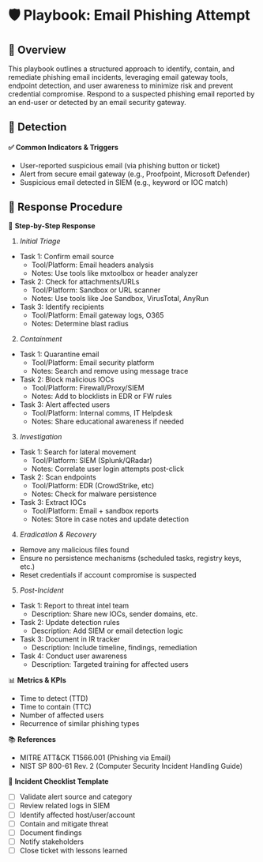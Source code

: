# 🛡️ Playbook: Email Phishing Attempt

## 📘 Overview
This playbook outlines a structured approach to identify, contain, and remediate phishing email incidents, leveraging email gateway tools, endpoint detection, and user awareness to minimize risk and prevent credential compromise. Respond to a suspected phishing email reported by an end-user or detected by an email security gateway.
## 📍 Detection

#### ✅ Common Indicators & Triggers
* User-reported suspicious email (via phishing button or ticket)
* Alert from secure email gateway (e.g., Proofpoint, Microsoft Defender)
* Suspicious email detected in SIEM (e.g., keyword or IOC match)

## 🚨 Response Procedure
🧭 **Step-by-Step Response** 
1. _Initial Triage_
* Task 1: Confirm email source	
  * Tool/Platform: Email headers analysis
  * Notes: Use tools like mxtoolbox or header analyzer
* Task 2: Check for attachments/URLs
  * Tool/Platform: Sandbox or URL scanner	
  * Notes: Use tools like Joe Sandbox, VirusTotal, AnyRun
* Task 3: Identify recipients
  * Tool/Platform: Email gateway logs, O365	
  * Notes: Determine blast radius

2. _Containment_
* Task 1: Quarantine email
  * Tool/Platform: Email security platform
  * Notes: Search and remove using message trace
* Task 2: Block malicious IOCs
  * Tool/Platform: Firewall/Proxy/SIEM
  * Notes: Add to blocklists in EDR or FW rules
* Task 3: Alert affected users
  * Tool/Platform: Internal comms, IT Helpdesk
  * Notes: Share educational awareness if needed

3. _Investigation_
* Task 1: Search for lateral movement
  * Tool/Platform: SIEM (Splunk/QRadar)
  * Notes: Correlate user login attempts post-click
* Task 2: Scan endpoints
  * Tool/Platform: EDR (CrowdStrike, etc)
  * Notes: Check for malware persistence
* Task 3: Extract IOCs
  * Tool/Platform: Email + sandbox reports
  * Notes: Store in case notes and update detection

4. _Eradication & Recovery_
* Remove any malicious files found
* Ensure no persistence mechanisms (scheduled tasks, registry keys, etc.)
* Reset credentials if account compromise is suspected

5. _Post-Incident_
* Task 1: Report to threat intel team	
  * Description: Share new IOCs, sender domains, etc.
* Task 2: Update detection rules
  * Description: Add SIEM or email detection logic
* Task 3: Document in IR tracker
  * Description: Include timeline, findings, remediation
* Task 4: Conduct user awareness
  * Description: Targeted training for affected users

📊 **Metrics & KPIs**
* Time to detect (TTD)
* Time to contain (TTC)
* Number of affected users
* Recurrence of similar phishing types

📚 **References**
* MITRE ATT&CK T1566.001 (Phishing via Email)
* NIST SP 800-61 Rev. 2 (Computer Security Incident Handling Guide)

🧰 **Incident Checklist Template**

- [ ] Validate alert source and category
- [ ] Review related logs in SIEM
- [ ] Identify affected host/user/account
- [ ] Contain and mitigate threat
- [ ] Document findings
- [ ] Notify stakeholders
- [ ] Close ticket with lessons learned

